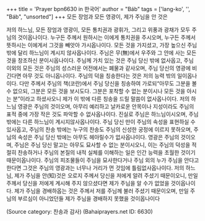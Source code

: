 +++
title = 'Prayer bpn6630 in 한국어'
author = "Báb"
tags = ['lang-ko', '', "Báb", "unsorted"]
+++
모든 장엄과 모든 영광이, 제가 주님을 안 것은

저의 하느님, 모든 장엄과 영광이, 모든 통치권과 광휘가, 그리고 위풍과 광채가 모두 주님의 것이옵나이다. 누구든 주께서 원하시는 이에게 통치권을 주시오며, 누구든 주께서 뜻하시는 이에게서 그것을 빼앗아 가시옵나이다. 모든 것을 가지셨고, 가장 높으신 주님 밖에 달리 하느님이 계시지 않사옵나이다. 주님은 무(無)에서 우주와 그 안에 사는 모든 것을 창조하신 분이시옵나이다. 주님께 가치 있는 것은 주님 당신 밖에 없사옵고, 주님 이외의 모든 것은 주님의 성스러운 어전에서는 폐물과 같사오며, 주님 당신의 영광에 비긴다면 아무 것도 아니옵나이다. 주님의 덕을 칭송한다는 것은 저의 능력 밖의 일이옵나이다. 다만 주께서 주님의 책(코란)에서 주님 당신을 칭송하여 가로되“아무도 그분을 볼수 없으되, 그분은 모든 것을 보시도다. 그분은 포착할 수 없는 분이시나 모든 것을 아시는 분”이라고 하셨사오니 제가 이 밖에 다른 칭송을 드릴 말씀이 없사옵나이다. 저의 하느님 영광은 주님의 것이오며, 아무리 예리하고 날카로운 안목이나 지성이라도 주님의 표적 중에 가장 작은 것도 파악할 수 없사옵나이다. 진실로 주님은 하느님이시오며, 주님 밖에는 다른 하느님이 계시지않사옵나이다. 주님 당신 만이 주님의 속성을 표현하실 수 있사옵고, 주님의 찬송 밖에는 누구의 찬송도 주님의 신성한 궁정에 이르지 못하오며, 주님의 속성은 주님 당신 밖에는 아무도 헤아릴수가 없사옵나이다. 영광은 주님의 것이오며, 주님은 주님 당신 말고는 아무도 묘사할 수 없는 분이시오니, 이는 주님의 덕성을 적절히 찬송하거나 주님의 본질의 내적 실체를 이해하는 일은 인간 능력을 초월한 것이기 때문이옵나이다. 주님의 피조물들이 주님을 묘사한다거나 주님 외의 누가 주님을 안다고 한다면 그것은 주님의 영광과는 너무나 거리가 먼 것임에 틀림없사옵나이다. 저의 하느님, 제가 주님을 안(知)것은 오로지 주께서 당신을 저에게 알려 주셨기 때문이오니, 만일 주께서 당신을 저에게 계시해 주지 않으셨다면 제가 주님을 알 수가 없었을 것이옵나이다. 제가 주님을 경배하옵는 것은 주께서 저를 주님께 불러 주셨기 때문이오며, 만일 주님의 부르심이 아니었던들 제가 주님을 경배하지 못했을 것이옵나이다

(Source category: 찬송과 감사)
(Bahaiprayers.net ID: 6630)

